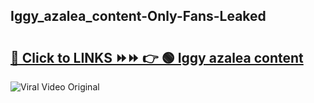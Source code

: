 
 ## Iggy_azalea_content-Only-Fans-Leaked

# <h2><a href="https://clipsfans.com/Iggy_azalea_content&ref=git">🔗 Click to LINKS ⏩⏩ 👉 🟢 Iggy azalea content </a></h2>

<a href="https://clipsfans.com/Iggy_azalea_content&ref=git" rel="nofollow" data-target="animated-image.originalLink"><img src="https://i.ibb.co.com/xMMVF88/686577567.gif" alt="Viral Video Original" style="max-width: 100%; display: inline-block;" data-target="animated-image.originalImage"></a>
